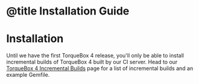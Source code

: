 # @title Installation Guide

# Installation

Until we have the first TorqueBox 4 release, you'll only be able to
install incremental builds of TorqueBox 4 built by our CI server. Head
to our [TorqueBox 4 Incremental Builds][4x_builds] page for a list of
incremental builds and an example Gemfile.

[4x_builds]: http://torquebox.org/4x/builds/
